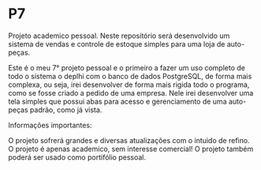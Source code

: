 # P7

Projeto academico pessoal.
Neste repositório será desenvolvido um sistema de vendas e controle de estoque simples para uma loja de auto-peças.

Este é o meu 7° projeto pessoal e o primeiro a fazer um uso completo de todo o sistema o deplhi com o banco de dados PostgreSQL, de forma mais complexa, ou seja, irei desenvolver de forma mais rigida todo o programa, como se fosse criado a pedido de uma empresa.
Nele irei desenvolver uma tela simples que possui abas para acesso e gerenciamento de uma auto-peças padrão, como já vista.

Informações importantes:

O projeto sofrerá grandes e diversas atualizações com o intuido de refino.
O projeto é apenas academico, sem interesse comercial!
O projeto também poderá ser usado como portifólio pessoal.
